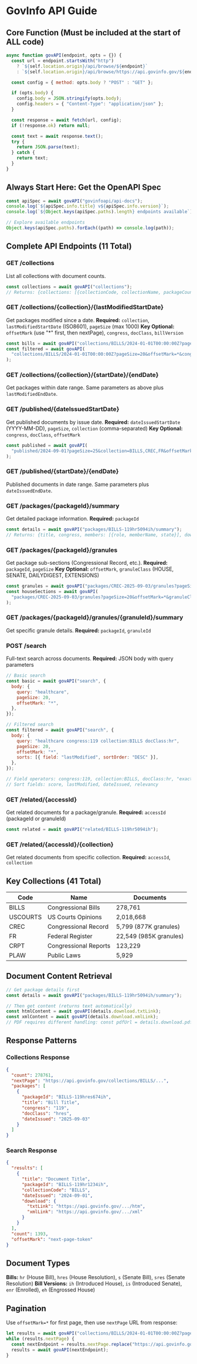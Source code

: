 # GovInfo API Guide

## Core Function (Must be included at the start of ALL code)

```javascript
async function govAPI(endpoint, opts = {}) {
  const url = endpoint.startsWith("http")
    ? `${self.location.origin}/api/browse/${endpoint}`
    : `${self.location.origin}/api/browse/https://api.govinfo.gov/${endpoint}`;

  const config = { method: opts.body ? "POST" : "GET" };

  if (opts.body) {
    config.body = JSON.stringify(opts.body);
    config.headers = { "Content-Type": "application/json" };
  }

  const response = await fetch(url, config);
  if (!response.ok) return null;

  const text = await response.text();
  try {
    return JSON.parse(text);
  } catch {
    return text;
  }
}
```

## Always Start Here: Get the OpenAPI Spec

```javascript
const apiSpec = await govAPI("govinfoapi/api-docs");
console.log(`${apiSpec.info.title} v${apiSpec.info.version}`);
console.log(`${Object.keys(apiSpec.paths).length} endpoints available`);

// Explore available endpoints
Object.keys(apiSpec.paths).forEach((path) => console.log(path));
```

## Complete API Endpoints (11 Total)

### GET /collections

List all collections with document counts.

```javascript
const collections = await govAPI("collections");
// Returns: {collections: [{collectionCode, collectionName, packageCount, granuleCount}]}
```

### GET /collections/{collection}/{lastModifiedStartDate}

Get packages modified since a date.
**Required:** `collection`, `lastModifiedStartDate` (ISO8601), `pageSize` (max 1000)
**Key Optional:** `offsetMark` (use "\*" first, then nextPage), `congress`, `docClass`, `billVersion`

```javascript
const bills = await govAPI("collections/BILLS/2024-01-01T00:00:00Z?pageSize=20&offsetMark=*");
const filtered = await govAPI(
  "collections/BILLS/2024-01-01T00:00:00Z?pageSize=20&offsetMark=*&congress=119&docClass=hr"
);
```

### GET /collections/{collection}/{startDate}/{endDate}

Get packages within date range. Same parameters as above plus `lastModifiedEndDate`.

### GET /published/{dateIssuedStartDate}

Get published documents by issue date.
**Required:** `dateIssuedStartDate` (YYYY-MM-DD), `pageSize`, `collection` (comma-separated)
**Key Optional:** `congress`, `docClass`, `offsetMark`

```javascript
const published = await govAPI(
  "published/2024-09-01?pageSize=25&collection=BILLS,CREC,FR&offsetMark=*"
);
```

### GET /published/{startDate}/{endDate}

Published documents in date range. Same parameters plus `dateIssuedEndDate`.

### GET /packages/{packageId}/summary

Get detailed package information.
**Required:** `packageId`

```javascript
const details = await govAPI("packages/BILLS-119hr5094ih/summary");
// Returns: {title, congress, members: [{role, memberName, state}], download: {txtLink, xmlLink, pdfLink}}
```

### GET /packages/{packageId}/granules

Get package sub-sections (Congressional Record, etc.).
**Required:** `packageId`, `pageSize`
**Key Optional:** `offsetMark`, `granuleClass` (HOUSE, SENATE, DAILYDIGEST, EXTENSIONS)

```javascript
const granules = await govAPI("packages/CREC-2025-09-03/granules?pageSize=20&offsetMark=*");
const houseSections = await govAPI(
  "packages/CREC-2025-09-03/granules?pageSize=20&offsetMark=*&granuleClass=HOUSE"
);
```

### GET /packages/{packageId}/granules/{granuleId}/summary

Get specific granule details.
**Required:** `packageId`, `granuleId`

### POST /search

Full-text search across documents.
**Required:** JSON body with query parameters

```javascript
// Basic search
const basic = await govAPI("search", {
  body: {
    query: "healthcare",
    pageSize: 20,
    offsetMark: "*",
  },
});

// Filtered search
const filtered = await govAPI("search", {
  body: {
    query: "healthcare congress:119 collection:BILLS docClass:hr",
    pageSize: 20,
    offsetMark: "*",
    sorts: [{ field: "lastModified", sortOrder: "DESC" }],
  },
});

// Field operators: congress:119, collection:BILLS, docClass:hr, "exact phrase"
// Sort fields: score, lastModified, dateIssued, relevancy
```

### GET /related/{accessId}

Get related documents for a package/granule.
**Required:** `accessId` (packageId or granuleId)

```javascript
const related = await govAPI("related/BILLS-119hr5094ih");
```

### GET /related/{accessId}/{collection}

Get related documents from specific collection.
**Required:** `accessId`, `collection`

## Key Collections (41 Total)

| Code     | Name                  | Documents              |
| -------- | --------------------- | ---------------------- |
| BILLS    | Congressional Bills   | 278,761                |
| USCOURTS | US Courts Opinions    | 2,018,668              |
| CREC     | Congressional Record  | 5,799 (877K granules)  |
| FR       | Federal Register      | 22,549 (985K granules) |
| CRPT     | Congressional Reports | 123,229                |
| PLAW     | Public Laws           | 5,929                  |

## Document Content Retrieval

```javascript
// Get package details first
const details = await govAPI("packages/BILLS-119hr5094ih/summary");

// Then get content (returns text automatically)
const htmlContent = await govAPI(details.download.txtLink);
const xmlContent = await govAPI(details.download.xmlLink);
// PDF requires different handling: const pdfUrl = details.download.pdfLink;
```

## Response Patterns

### Collections Response

```json
{
  "count": 278761,
  "nextPage": "https://api.govinfo.gov/collections/BILLS/...",
  "packages": [
    {
      "packageId": "BILLS-119hres674ih",
      "title": "Bill Title",
      "congress": "119",
      "docClass": "hres",
      "dateIssued": "2025-09-03"
    }
  ]
}
```

### Search Response

```json
{
  "results": [
    {
      "title": "Document Title",
      "packageId": "BILLS-119hr1234ih",
      "collectionCode": "BILLS",
      "dateIssued": "2024-09-01",
      "download": {
        "txtLink": "https://api.govinfo.gov/.../htm",
        "xmlLink": "https://api.govinfo.gov/.../xml"
      }
    }
  ],
  "count": 1393,
  "offsetMark": "next-page-token"
}
```

## Document Types

**Bills:** `hr` (House Bill), `hres` (House Resolution), `s` (Senate Bill), `sres` (Senate Resolution)
**Bill Versions:** `ih` (Introduced House), `is` (Introduced Senate), `enr` (Enrolled), `eh` (Engrossed House)

## Pagination

Use `offsetMark=*` for first page, then use `nextPage` URL from response:

```javascript
let results = await govAPI("collections/BILLS/2024-01-01T00:00:00Z?pageSize=100&offsetMark=*");
while (results.nextPage) {
  const nextEndpoint = results.nextPage.replace("https://api.govinfo.gov/", "");
  results = await govAPI(nextEndpoint);
}
```
